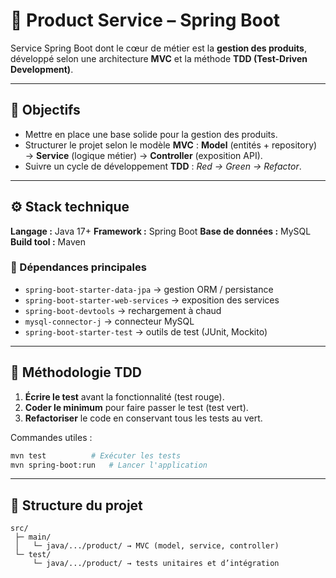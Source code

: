 # 🧩 Product Service – Spring Boot

Service Spring Boot dont le cœur de métier est la **gestion des produits**, développé selon une architecture **MVC** et la méthode **TDD (Test-Driven Development)**.

---

## 🚀 Objectifs

* Mettre en place une base solide pour la gestion des produits.
* Structurer le projet selon le modèle **MVC** :
  **Model** (entités + repository) → **Service** (logique métier) → **Controller** (exposition API).
* Suivre un cycle de développement **TDD** : *Red → Green → Refactor*.

---

## ⚙️ Stack technique

**Langage :** Java 17+
**Framework :** Spring Boot
**Base de données :** MySQL
**Build tool :** Maven

### 🧱 Dépendances principales

* `spring-boot-starter-data-jpa` → gestion ORM / persistance
* `spring-boot-starter-web-services` → exposition des services
* `spring-boot-devtools` → rechargement à chaud
* `mysql-connector-j` → connecteur MySQL
* `spring-boot-starter-test` → outils de test (JUnit, Mockito)

---

## 🧪 Méthodologie TDD

1. **Écrire le test** avant la fonctionnalité (test rouge).
2. **Coder le minimum** pour faire passer le test (test vert).
3. **Refactoriser** le code en conservant tous les tests au vert.

Commandes utiles :

```bash
mvn test          # Exécuter les tests
mvn spring-boot:run   # Lancer l'application
```

---

## 📁 Structure du projet

```
src/
 ├─ main/
 │   └─ java/.../product/ → MVC (model, service, controller)
 └─ test/
     └─ java/.../product/ → tests unitaires et d’intégration
```
